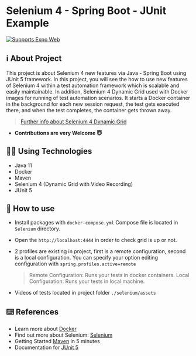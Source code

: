 # Selenium 4 - Spring Boot - JUnit Example 

<p>
  <a href="https://docs.expo.io/workflow/web/">
    <img alt="Supports Expo Web" longdesc="Supports Expo Web" src="https://img.shields.io/badge/web-4630EB.svg?style=flat-square&logo=GOOGLE-CHROME&labelColor=4285F4&logoColor=fff" />
  </a>
</p>

## ℹ️ About Project

This project is about Selenium 4 new features via Java - Spring Boot using JUnit 5 framework. In this project, you will see the how to use new features of Selenium 4 within a test automation framework which is scalable and easily maintainable.
In addition, Selenium 4 Dynamic Grid used with Docker images for running of test automation scenarios. It starts a Docker container in the background for each new session request, the test gets executed there, and when the test completes, the container gets thrown away.

> [Further info about Selenium 4 Dynamic Grid](https://github.com/SeleniumHQ/docker-selenium#dynamic-grid-)

- **Contributions are very Welcome 😇**

## 🧑‍💻 Using Technologies

- Java 11
- Docker
- Maven
- Selenium 4 (Dynamic Grid with Video Recording)
- JUnit 5

## 🚀 How to use

- Install packages with  `docker-compose.yml` Compose file is located in `Selenium` directory.
- Open the `http://localhost:4444` in order to check grid is up or not.
- 2 profiles are existing in project, first is a remote configuration, second is a local configuration. You can specify your option editing configuration with `spring.profiles.active=remote`

    > Remote Configuration: Runs your tests in docker containers.
    > Local Configuration: Runs your tests in local machine.

- Videos of tests located in project folder `./selenium/assets`

## ⌨️ References

- Learn more about [Docker](https://docs.docker.com)
- Find out more about Selenium: [Selenium](https://www.selenium.dev/documentation/en/)
- Getting Started [Maven](https://maven.apache.org/guides/getting-started/maven-in-five-minutes.html) in 5 minutes
- Documentation for [JUnit 5](https://junit.org/junit5/)